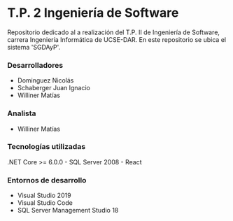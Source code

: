 # T.P. 2 Ingeniería de Software
Repositorio dedicado al a realización del T.P. II de Ingeniería de Software, carrera Ingeniería Informática de UCSE-DAR.
En este repositorio se ubica el sistema 'SGDAyP'.


### Desarrolladores
* Dominguez Nicolás
* Schaberger Juan Ignacio
* Williner Matías

### Analista
* Williner Matías

### Tecnologías utilizadas
.NET Core >= 6.0.0 - SQL Server 2008 - React

### Entornos de desarrollo
* Visual Studio 2019
* Visual Studio Code
* SQL Server Management Studio 18
